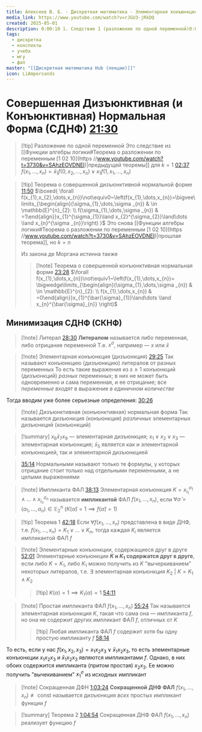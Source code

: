 ```yaml
---
title: Алексеев В. Б. - Дискретная математика - Элементарная конъюнкция
media_link: https://www.youtube.com/watch?v=rJGU3-jRkDQ
created: 2025-05-01
description: 0:00:10 1. Следствие 1 (разложение по одной переменной)0:07:16 2. Следствие 2 (теорема о совершенной дизъюнктивной нормальной форме)0:23:06 3. Теорема о сове...
tags:
  - дискретка
  - конспекты
  - учеба
  - мгу
  - фал
master: "[[Дискретная математика Hub (лекции)]]"
icon: LiAmpersands
---
```


# Совершенная Дизъюнктивная (и Конъюнктивная) Нормальная Форма (СДНФ) [21:30](https://www.youtube.com/watch?t=1330&v=rJGU3-jRkDQ)

> [!tip] Разложение по одной переменной
> Это следствие из [[Функции алгебры логики#Теорема о разложении по переменным [1 02 10](https //www.youtube.com/watch?t=3730&v=SAhzEOVDNEI)|предыдущей теоремы]] для $k=1$ [02:37](https://www.youtube.com/watch?t=157&v=rJGU3-jRkDQ)
> $f(x_{1},\dots ,x_{n})=\bar{x}_{1}f(0,x_{2},\dots ,x_{n})\lor x_{1}f(1,x_{1},\dots ,x_{n})$

> [!tip] Теорема о совершенной дизъюнктивной нормальной форме [11:50](https://www.youtube.com/watch?t=710&v=rJGU3-jRkDQ)
> $\boxed{ \forall f(x_{1},x_{2},\dots,x_{n})\not\equiv0~\left(f(x_{1},\dots,x_{n})=\bigvee\limits_{\begin{align}(\sigma_{1},\dots,\sigma _{n}) & \in \mathbb{E}^{n}_{2}: \\ f(\sigma_{1},\dots,\sigma _{n}) & =1\end{align}}x_{1}^{\sigma_{1}}\land x_{2}^{\sigma_{2}}\land\dots \land x_{n}^{\sigma _{n}}\right) }$
> Это снова [[Функции алгебры логики#Теорема о разложении по переменным [1 02 10](https //www.youtube.com/watch?t=3730&v=SAhzEOVDNEI)|прошлая теорема]], но $k=n$
> 
> Из закона де Моргана истинна также
> > [!note] Теорема о совершенной конъюнктивная нормальная форме [23:28](https://www.youtube.com/watch?t=1408&v=rJGU3-jRkDQ)
> > $\forall f(x_{1},\dots,x_{n})\not\equiv1~\left(f(x_{1},\dots,x_{n})= \bigwedge\limits_{\begin{align}(\sigma_{1},\dots,\sigma _{n}) & \in \mathbb{E}^{n}_{2}: \\ f(x_{1},\dots,x_{n}) & =0\end{align}}x_{1}^{\bar{\sigma}_{1}}\land\dots \land x_{n}^{\bar{\sigma}_{n}} \right)$

## Минимизация СДНФ (СКНФ)
> [!note] Литерал [28:30](https://www.youtube.com/watch?t=1765&v=rJGU3-jRkDQ)
> **Литералом** называется либо переменная, либо отрицание переменной
> Т.е. $x^{\sigma}$, например — $x$ или $\bar{x}$

> [!note] Элементарная конъюнкция (дизъюнкция) [29:25](https://www.youtube.com/watch?t=1765&v=rJGU3-jRkDQ)
> Так называют конъюнкцию (дизъюнкцию) литералов от разных переменных
> То есть такие выражения из $s\geq1$ конъюнкций (дизъюнкций) *разных* переменных; в них не может быть одновременно и сама переменная, и ее отрицание; все *переменные входят* в выражение *в единичном количестве*

Тогда вводим уже более серьезные определения: [30:26](https://www.youtube.com/watch?t=1826&v=rJGU3-jRkDQ)
> [!note] Дизъюнктивная (конъюнктивная) нормальная форма
> Так называется дизъюнкция (конъюнкция) *различных* элементарных дизъюнкций (конъюнкций)

> [!summary] $x_{6}\bar{x}_{7}x_{9}$ — элементарная дизъюнкция; $x_{1}\lor x_{2}\lor x_{3}$ — элементарная конъюнкция; $\bar{x}_{5}$ является как и элементарной конъюнкцией, так и элементарной дизъюнкцией

> [35:14](https://www.youtube.com/watch?t=2114&v=rJGU3-jRkDQ) Нормальными называют только те формулы, у которых отрицание стоит только над отдельными переменными, а не целыми выражениями

> [!note] Импликанта ФАЛ [38:13](https://www.youtube.com/watch?t=2293&v=rJGU3-jRkDQ)
> Элементарная конъюнкция $K=x_{i_{1}}^{\sigma_{1}}\land \dots \land x_{i _{n}}^{\sigma _{n}}$ называется **импликантой** ФАЛ $f(x_{1},\dots,x_{n})$, если $\forall\tilde{\alpha}=(\alpha_{1},\dots,\alpha _{n})\in \mathbb{E}^{n}_{2}~(K(\tilde{\alpha})=1\implies f(\tilde{\alpha})=1)$

> [!tip] Теорема 1 [42:18](https://www.youtube.com/watch?t=2538&v=rJGU3-jRkDQ)
> Если $\forall f(x_{1},\dots,x_{n})$ представлена в виде ДНФ, т.е. $f(x_{1},\dots,x_{n})=K_{1}\lor\dots \lor K_{n}$, тогда каждая $K_{i}$ является импликантой ФАЛ $f$

> [!note] Элементарные конъюнкции, содержащиеся друг в друге [52:01](https://www.youtube.com/watch?t=3121&v=rJGU3-jRkDQ)
>  Элементарные конъюнкции **$K$ и $K_{1}$ содержатся друг в друге**, если либо $K=K_{1}$, либо $K_{1}$ можно получить из $K$ "вычеркиванием" некоторых литералов, т.е. $\exists$ элементарная конъюнкция $K_{2}~|~K=K_{1}\land K_{2}$
>  > [!tip] $K(\alpha)=1\implies K_{1}(\alpha)=1$ [54:11](https://www.youtube.com/watch?t=3251&v=rJGU3-jRkDQ)

> [!note] Простая импликанта ФАЛ $f(x_{1},\dots,x_{n})$ [55:24](https://www.youtube.com/watch?t=3324&v=rJGU3-jRkDQ)
> Так называется элементарная конъюнкция $K$, такая что сама она — импликанта $f$, но она не содержит других импликант ФАЛ $f$, отличных от $K$
> > [!tip] Любая импликанта ФАЛ $f$ содержит хотя бы одну простую импликанту $f$ [58:14](https://www.youtube.com/watch?t=3494&v=rJGU3-jRkDQ)

То есть, если у нас $f(x_{1},x_{2},x_{3})=x_{1}x_{2}x_{3}\lor \bar{x}_{1}x_{2}x_{3}$, то есть элементарные конъюнкции $x_{1}x_{2}x_{3}$ и $\bar{x}_{1}x_{2}x_{3}$ являются импликантами $f$. Однако, в них обоих содержится импликанта (притом простая) $x_{2}x_{3}$. Ее можно получить "вычекиванием" $x_{1}^{\sigma}$ из исходных импликант

> [!note] Сокращенная ДФН [1:03:24](https://www.youtube.com/watch?t=3804&v=rJGU3-jRkDQ)
> **Сокращенной ДНФ ФАЛ** $f(x_{1},\dots,x_{n})\not\equiv \text{const}$ называется дизъюнкция *всех* простых импликант функции $f$

> [!summary] Теорема 2 [1:04:54](https://www.youtube.com/watch?t=3894&v=rJGU3-jRkDQ)
> Сокращенная ДНФ ФАЛ $f(x_{1},\dots,x_{n})$ реализует функцию $f$


